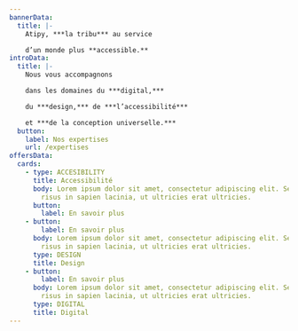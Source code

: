 ```yaml
---
bannerData:
  title: |-
    Atipy, ***la tribu*** au service

    d’un monde plus **accessible.**
introData:
  title: |-
    Nous vous accompagnons

    dans les domaines du ***digital,***

    du ***design,*** de ***l’accessibilité***

    et ***de la conception universelle.***
  button:
    label: Nos expertises
    url: /expertises
offersData:
  cards:
    - type: ACCESIBILITY
      title: Accessibilité
      body: Lorem ipsum dolor sit amet, consectetur adipiscing elit. Sed molestie
        risus in sapien lacinia, ut ultricies erat ultricies.
      button:
        label: En savoir plus
    - button:
        label: En savoir plus
      body: Lorem ipsum dolor sit amet, consectetur adipiscing elit. Sed molestie
        risus in sapien lacinia, ut ultricies erat ultricies.
      type: DESIGN
      title: Design
    - button:
        label: En savoir plus
      body: Lorem ipsum dolor sit amet, consectetur adipiscing elit. Sed molestie
        risus in sapien lacinia, ut ultricies erat ultricies.
      type: DIGITAL
      title: Digital
---
```


